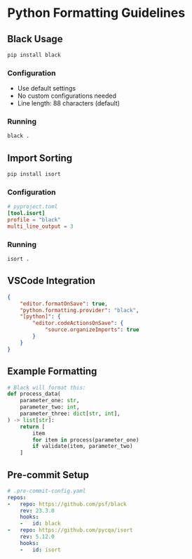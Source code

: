 # Python Formatting Guidelines

## Black Usage
```bash
pip install black
```

### Configuration
- Use default settings
- No custom configurations needed
- Line length: 88 characters (default)

### Running
```bash
black .
```

## Import Sorting
```bash
pip install isort
```

### Configuration
```toml
# pyproject.toml
[tool.isort]
profile = "black"
multi_line_output = 3
```

### Running
```bash
isort .
```

## VSCode Integration
```json
{
    "editor.formatOnSave": true,
    "python.formatting.provider": "black",
    "[python]": {
        "editor.codeActionsOnSave": {
            "source.organizeImports": true
        }
    }
}
```

## Example Formatting
```python
# Black will format this:
def process_data(
    parameter_one: str,
    parameter_two: int,
    parameter_three: dict[str, int],
) -> list[str]:
    return [
        item
        for item in process(parameter_one)
        if validate(item, parameter_two)
    ]
```

## Pre-commit Setup
```yaml
# .pre-commit-config.yaml
repos:
-   repo: https://github.com/psf/black
    rev: 23.3.0
    hooks:
    -   id: black
-   repo: https://github.com/pycqa/isort
    rev: 5.12.0
    hooks:
    -   id: isort
